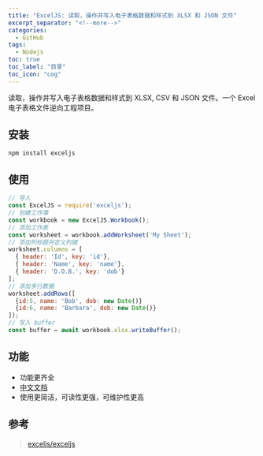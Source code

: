 ```yaml
---
title: "ExcelJS: 读取，操作并写入电子表格数据和样式到 XLSX 和 JSON 文件"
excerpt_separator: "<!--more-->"
categories:
  - GitHub
tags:
  - Nodejs
toc: true
toc_label: "目录"
toc_icon: "cog"
---
```


读取，操作并写入电子表格数据和样式到 XLSX, CSV 和 JSON 文件。一个 Excel 电子表格文件逆向工程项目。

<!--more-->

## 安装

```shell
npm install exceljs
```

## 使用

```js
// 导入
const ExcelJS = require('exceljs');
// 创建工作簿
const workbook = new ExcelJS.Workbook();
// 添加工作表
const worksheet = workbook.addWorksheet('My Sheet');
// 添加列标题并定义列键
worksheet.columns = [
  { header: 'Id', key: 'id'},
  { header: 'Name', key: 'name'},
  { header: 'D.O.B.', key: 'dob'}
];
// 添加多行数据
worksheet.addRows([
  {id:5, name: 'Bob', dob: new Date()}
  {id:6, name: 'Barbara', dob: new Date()}
]);
// 写入 buffer
const buffer = await workbook.xlsx.writeBuffer();
```

## 功能
- 功能更齐全
- [中文文档](https://github.com/exceljs/exceljs/blob/master/README_zh.md)
- 使用更简洁，可读性更强，可维护性更高

## 参考
> [exceljs/exceljs](https://github.com/exceljs/exceljs)
